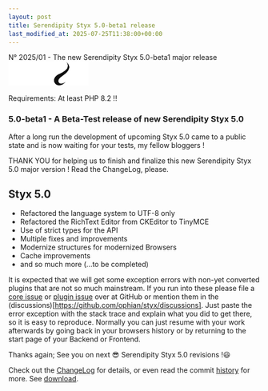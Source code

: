 ```yaml
---
layout: post
title: Serendipity Styx 5.0-beta1 release
last_modified_at: 2025-07-25T11:38:00+00:00
---
```


N° 2025/01 - The new Serendipity Styx 5.0-beta1 major release <img class="php8" src="/i/b/logo_php8_4.svg" alt="php8.4" width="160" height="48">

Requirements: At least PHP 8.2 !!

### 5.0-beta1 - A Beta-Test release of new Serendipity Styx 5.0

After a long run the development of upcoming Styx 5.0 came to a public state and is now waiting for your tests, my fellow bloggers !

THANK YOU for helping us to finish and finalize this new Serendipity Styx 5.0 major version ! Read the ChangeLog, please.

## Styx 5.0

  - Refactored the language system to UTF-8 only
  - Refactored the RichText Editor from CKEditor to TinyMCE
  - Use of strict types for the API
  - Multiple fixes and improvements
  - Modernize structures for modernized Browsers
  - Cache improvements
  - and so much more (...to be completed)

It is expected that we will get some exception errors with non-yet converted plugins that are not so much mainstream. If you run into these please file a [core issue](https://github.com/ophian/styx/issues) or [plugin issue](https://github.com/ophian/additional_plugins/issues) over at GitHub or mention them in the (discussions)[https://github.com/ophian/styx/discussions]. Just paste the error exception with the stack trace and explain what you did to get there, so it is easy to reproduce. Normally you can just resume with your work afterwards by going back in your browsers history or by returning to the start page of your Backend or Frontend.

Thanks again; See you on next 😎 Serendipity Styx 5.0 revisions !😃

Check out the [ChangeLog](https://github.com/ophian/styx/blob/5.0-beta1/docs/NEWS) for details, or even read the commit [history](https://github.com/ophian/styx/commits/5.0-beta1) for more. See [download](https://github.com/ophian/styx/releases/tag/5.0-beta1).

